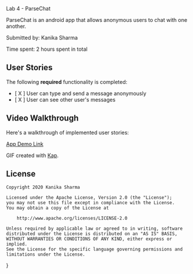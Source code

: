 Lab 4 - ParseChat

ParseChat is an android app that allows anonymous users to chat with one another.

Submitted by: Kanika Sharma

Time spent: 2 hours spent in total

## User Stories

The following **required** functionality is completed:

* [ X ] User can type and send a message anonymously
* [ X ] User can see other user's messages

## Video Walkthrough

Here's a walkthrough of implemented user stories:

[App Demo Link](screenshots/ChatDemo.gif)

GIF created with [Kap](http://www.getkap.co/).


## License

    Copyright 2020 Kanika Sharma

    Licensed under the Apache License, Version 2.0 (the "License");
    you may not use this file except in compliance with the License.
    You may obtain a copy of the License at

        http://www.apache.org/licenses/LICENSE-2.0

    Unless required by applicable law or agreed to in writing, software
    distributed under the License is distributed on an "AS IS" BASIS,
    WITHOUT WARRANTIES OR CONDITIONS OF ANY KIND, either express or implied.
    See the License for the specific language governing permissions and
    limitations under the License.
}
